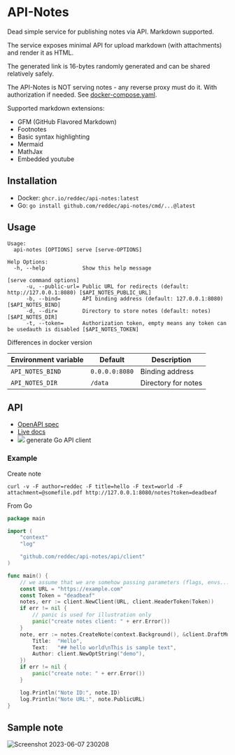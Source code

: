 # API-Notes

Dead simple service for publishing notes via API. Markdown supported.

The service exposes minimal API for upload markdown (with attachments) and render it as HTML.

The generated link is 16-bytes randomly generated and can be shared relatively safely.

The API-Notes is NOT serving notes - any reverse proxy must do it. With authorization if needed.
See [docker-compose.yaml](docker-compose.yaml).

Supported markdown extensions:

- GFM (GitHub Flavored Markdown)
- Footnotes
- Basic syntax highlighting
- Mermaid
- MathJax
- Embedded youtube

## Installation

- Docker: `ghcr.io/reddec/api-notes:latest`
- Go: `go install github.com/reddec/api-notes/cmd/...@latest`

## Usage

```
Usage:
  api-notes [OPTIONS] serve [serve-OPTIONS]

Help Options:
  -h, --help            Show this help message

[serve command options]
      -u, --public-url= Public URL for redirects (default: http://127.0.0.1:8080) [$API_NOTES_PUBLIC_URL]
      -b, --bind=       API binding address (default: 127.0.0.1:8080) [$API_NOTES_BIND]
      -d, --dir=        Directory to store notes (default: notes) [$API_NOTES_DIR]
      -t, --token=      Authorization token, empty means any token can be usedauth is disabled [$API_NOTES_TOKEN]

```

Differences in docker version

| Environment variable | Default        | Description         |
|----------------------|----------------|---------------------|
| `API_NOTES_BIND`     | `0.0.0.0:8080` | Binding address     |
| `API_NOTES_DIR`      | `/data`        | Directory for notes |

## API

- [OpenAPI spec](openapi.yaml)
- [Live docs](https://elements-demo.stoplight.io/?spec=https://raw.githubusercontent.com/reddec/api-notes/master/openapi.yaml)
- [![](https://godoc.org/github.com/reddec/api-notes/api/client?status.svg)](http://godoc.org/github.com/reddec/api-notes/api/client) generate Go API client


### Example

Create note

    curl -v -F author=reddec -F title=hello -F text=world -F attachment=@somefile.pdf http://127.0.0.1:8080/notes?token=deadbeaf

From Go

```go
package main

import (
	"context"
	"log"

	"github.com/reddec/api-notes/api/client"
)

func main() {
	// we assume that we are somehow passing parameters (flags, envs...)
	const URL = "https://example.com"
	const Token = "deadbeaf"
	notes, err := client.NewClient(URL, client.HeaderToken(Token))
	if err != nil {
		// panic is used for illustration only
		panic("create notes client: " + err.Error())
	}
	note, err := notes.CreateNote(context.Background(), &client.DraftMultipart{
		Title:  "Hello",
		Text:   "## hello world\nThis is sample text",
		Author: client.NewOptString("demo"),
	})
	if err != nil {
		panic("create note: " + err.Error())
	}

	log.Println("Note ID:", note.ID)
	log.Println("Note URL:", note.PublicURL)
}
```

## Sample note

![Screenshot 2023-06-07 230208](https://github.com/reddec/api-notes/assets/6597086/c5b7b999-ea25-4fb2-996d-bf8f6a6e9c0d)
